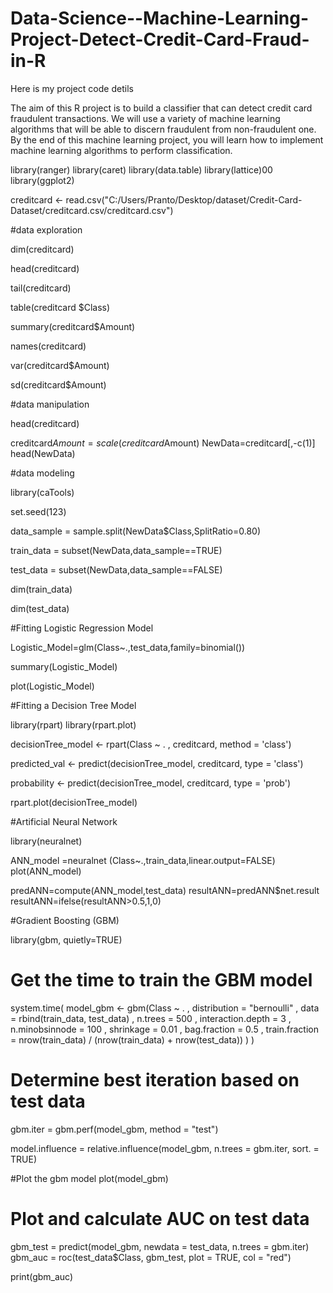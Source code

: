 # Data-Science--Machine-Learning-Project-Detect-Credit-Card-Fraud-in-R
 Here is my project code detils 
 
 The aim of this R project is to build a classifier that can detect credit card fraudulent transactions. We will use a variety of machine learning algorithms
 that will be able to discern fraudulent from non-fraudulent one. By the end of this machine learning project, you will learn how to implement machine learning 
 algorithms to perform classification. 
 
 

library(ranger)
library(caret)
library(data.table)
library(lattice)00
library(ggplot2)

creditcard <- read.csv("C:/Users/Pranto/Desktop/dataset/Credit-Card-Dataset/creditcard.csv/creditcard.csv")




#data exploration

dim(creditcard)

head(creditcard)

tail(creditcard)

table(creditcard $Class)

summary(creditcard$Amount)

names(creditcard)

var(creditcard$Amount)

sd(creditcard$Amount)





#data manipulation

head(creditcard)

creditcard$Amount=scale(creditcard$Amount)
NewData=creditcard[,-c(1)]
head(NewData)






#data modeling

library(caTools)

set.seed(123)

data_sample = sample.split(NewData$Class,SplitRatio=0.80)

train_data = subset(NewData,data_sample==TRUE)

test_data = subset(NewData,data_sample==FALSE)

dim(train_data)

dim(test_data)



#Fitting Logistic Regression Model

Logistic_Model=glm(Class~.,test_data,family=binomial())

summary(Logistic_Model)

plot(Logistic_Model)



#Fitting a Decision Tree Model

library(rpart)
library(rpart.plot)

decisionTree_model <- rpart(Class ~ . , creditcard, method = 'class')

predicted_val <- predict(decisionTree_model, creditcard, type = 'class')

probability <- predict(decisionTree_model, creditcard, type = 'prob')

rpart.plot(decisionTree_model)



#Artificial Neural Network


library(neuralnet)

ANN_model =neuralnet (Class~.,train_data,linear.output=FALSE)
plot(ANN_model)

predANN=compute(ANN_model,test_data)
resultANN=predANN$net.result
resultANN=ifelse(resultANN>0.5,1,0)





#Gradient Boosting (GBM)

library(gbm, quietly=TRUE)


# Get the time to train the GBM model
system.time(
  model_gbm <- gbm(Class ~ .
                   , distribution = "bernoulli"
                   , data = rbind(train_data, test_data)
                   , n.trees = 500
                   , interaction.depth = 3
                   , n.minobsinnode = 100
                   , shrinkage = 0.01
                   , bag.fraction = 0.5
                   , train.fraction = nrow(train_data) / (nrow(train_data) + nrow(test_data))
  )
)



# Determine best iteration based on test data
gbm.iter = gbm.perf(model_gbm, method = "test")

model.influence = relative.influence(model_gbm, n.trees = gbm.iter, sort. = TRUE)


#Plot the gbm model
plot(model_gbm)


# Plot and calculate AUC on test data
gbm_test = predict(model_gbm, newdata = test_data, n.trees = gbm.iter)
gbm_auc = roc(test_data$Class, gbm_test, plot = TRUE, col = "red")


print(gbm_auc)
